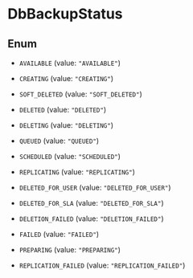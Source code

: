 

# DbBackupStatus

## Enum


* `AVAILABLE` (value: `"AVAILABLE"`)

* `CREATING` (value: `"CREATING"`)

* `SOFT_DELETED` (value: `"SOFT_DELETED"`)

* `DELETED` (value: `"DELETED"`)

* `DELETING` (value: `"DELETING"`)

* `QUEUED` (value: `"QUEUED"`)

* `SCHEDULED` (value: `"SCHEDULED"`)

* `REPLICATING` (value: `"REPLICATING"`)

* `DELETED_FOR_USER` (value: `"DELETED_FOR_USER"`)

* `DELETED_FOR_SLA` (value: `"DELETED_FOR_SLA"`)

* `DELETION_FAILED` (value: `"DELETION_FAILED"`)

* `FAILED` (value: `"FAILED"`)

* `PREPARING` (value: `"PREPARING"`)

* `REPLICATION_FAILED` (value: `"REPLICATION_FAILED"`)



